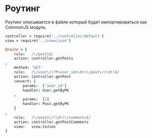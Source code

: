 Роутинг
=======

Роутинг описывается в файле который будет импортироваться как CommonJS модуль.

```coffeescript
controller = require('../controller/default')
view = require('../view/json')

@route = [
    rule:   /\/posts$/
    action: controller.getPosts
,
    method: 'GET'
    rule:   /\/user\/(?P<user_id>\d+)\/post\/(\d+)$/
    action: controller.getPost
    convert: [
        params:  ['user_id']
        handler: User.getByPK
    ,
        params:  [1]
        handler: Post.getByPK
    ]
,
    rule:   /\/posts\/(\d+)\/comments$/
    action: controller.getPostComments
    view:   view.toJson
]
```